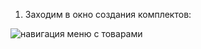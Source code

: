1. Заходим в окно создания комплектов:


![навигация меню  с товарами](https://i.imgur.com/JExr2ZI.png)
